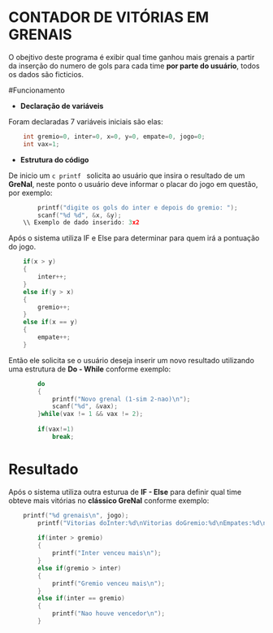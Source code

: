 # CONTADOR DE VITÓRIAS EM GRENAIS

O obejtivo deste programa é exibir qual time ganhou mais grenais a partir da inserção do numero de gols para cada time **por parte do usuário**, todos os dados são ficticios. 

#Funcionamento

* **Declaração de variáveis**

Foram declaradas 7 variáveis iniciais são elas: 

```C
    int gremio=0, inter=0, x=0, y=0, empate=0, jogo=0;
    int vax=1;
```

* **Estrutura do código**

De inicio um ```c printf ```  solicita ao usuário que insira o resultado de um **GreNal**, neste ponto o usuário deve informar o placar do jogo em questão, por exemplo:

```C
        printf("digite os gols do inter e depois do gremio: ");
        scanf("%d %d", &x, &y);
    \\ Exemplo de dado inserido: 3x2
```

Após o sistema utiliza IF e Else para determinar para quem irá a pontuação do jogo.

```C
    if(x > y)
	{
		inter++;	
	}
	else if(y > x)
	{
		gremio++;	
	}
	else if(x == y)
	{
		empate++;
	}
```
Então ele solicita se o usuário deseja inserir um novo resultado utilizando uma estrutura de **Do - While** conforme exemplo: 

```C
	    do
		{
			printf("Novo grenal (1-sim 2-nao)\n");
			scanf("%d", &vax);
		}while(vax != 1 && vax != 2);
		
		if(vax!=1)
			break;
```


# **Resultado** 

Após o sistema utiliza outra esturua de **IF - Else** para definir qual time obteve mais vitórias no **clássico GreNal** conforme exemplo: 

```C
    printf("%d grenais\n", jogo);
        printf("Vitorias doInter:%d\nVitorias doGremio:%d\nEmpates:%d\n", inter, gremio, empate);
        
        if(inter > gremio)
        {
            printf("Inter venceu mais\n");
        }
        else if(gremio > inter)
        {
            printf("Gremio venceu mais\n");
        }
        else if(inter == gremio)
        {
            printf("Nao houve vencedor\n");
        }
```
